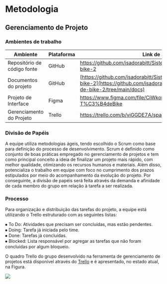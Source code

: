 # Metodologia


## Gerenciamento de Projeto

### Ambientes de trabalho

Ambiente   | Plataforma | Link de acesso
--------- | ------ | --------
Repositório de código fonte | GitHub | <a>https://github.com/isadorabitt/Sistemas-para-Internet-To-de-bike-2</a>
Documentos do projeto | GitHub  | <a>[https://github.com/isadorabitt/Sistemas-para-Internet-To-de-bike-2](https://github.com/isadorabitt/Sistemas-para-Internet-To-de-bike-2/tree/main/docs)</a>
Projeto de Interface | Figma  | <a>https://www.figma.com/file/CiWkom1MeNrkjFvbL9mmPp/Interface-T%C3%B4deBike</a>
Gerenciamento do Projeto | Trello  | <a>https://trello.com/b/viGGDE7A/spa-t%C3%B4-de-bike</a>

### Divisão de Papéis

A equipe utiliza metodologias ágeis, tendo escolhido o Scrum como base para definição do processo de desenvolvimento. Scrum é definido como conjunto de boas práticas empregado no gerenciamento de projetos e tem como principal conceito a ideia de finalizar um projeto mais rápido, com melhor qualidade, otimizando os recursos humanos e materiais. Além disso, potencializa o trabalho em equipe com foco no cumprimento dos prazos estipulados por meio do acompanhamento da evolução do projeto. Por conseguinte, a divisão de papéis será feita através da demanda e afinidade de cada membro do grupo em relação à tarefa a ser realizada.

### Processo

Para organização e distribuição das tarefas do projeto, a equipe está utilizando o Trello estruturado com as seguintes listas: 

⦁	To Do: Atividades que precisam ser concluídas, mas estão pendentes.<br>
⦁	Doing: Tarefa já iniciada pelo time.<br>
⦁	Done: Tarefas já concluídas.<br>
⦁	Blocked: Lista responsável por agregar as tarefas que não foram concluídas por algum bloqueio. 

O quadro Trello do grupo desenvolvido na ferramenta de gerenciamento de projetos está disponível através do [Trello](https://trello.com/b/viGGDE7A/spa-t%C3%B4-de-bike) e é apresentado, no estado atual, na Figura. 

<td><img src="https://i.imgur.com/6fbLO2T.png"/></td>

